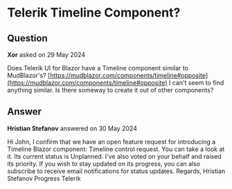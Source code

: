 # Telerik Timeline Component?

## Question

**Xor** asked on 29 May 2024

Does Telerik UI for Blazor have a Timeline component similar to MudBlazor's? [https://mudblazor.com/components/timeline#opposite](https://mudblazor.com/components/timeline#opposite) I can't seem to find anything similar. Is there someway to create it out of other components?

## Answer

**Hristian Stefanov** answered on 30 May 2024

Hi John, I confirm that we have an open feature request for introducing a Timeline Blazor component: Timeline control request. You can take a look at it. Its current status is Unplanned. I've also voted on your behalf and raised its priority. If you wish to stay updated on its progress, you can also subscribe to receive email notifications for status updates. Regards, Hristian Stefanov Progress Telerik
